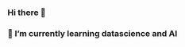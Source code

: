 ### Hi there 👋
### 🌱 I’m currently learning datascience and AI 

<!--
**zumi123/zumi123** is a ✨ _special_ ✨ repository because its `README.md` (this file) appears on your GitHub profile.

Here are some ideas to get you started:

- 🔭 I’m currently working on ...
- 🌱 I’m currently learning datascience and AI 
- 👯 I’m looking to collaborate on ...
- 🤔 I’m looking for help with ...
- 💬 Ask me about ...
- 📫 How to reach me: Email: zumihibet2@gmail.com
- 😄 Pronouns: ...
- ⚡ Fun fact: ...
-->
